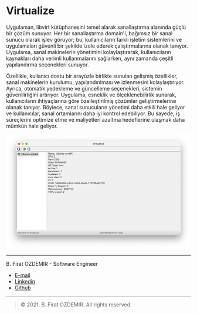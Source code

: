 # Virtualize

Uygulaman, libvirt kütüphanesini temel alarak sanallaştırma alanında güçlü bir çözüm sunuyor. Her bir sanallaştırma domain'i, bağımsız bir sanal sunucu olarak işlev görüyor; bu, kullanıcıların farklı işletim sistemlerini ve uygulamaları güvenli bir şekilde izole ederek çalıştırmalarına olanak tanıyor. Uygulama, sanal makinelerin yönetimini kolaylaştırarak, kullanıcıların kaynakları daha verimli kullanmalarını sağlarken, aynı zamanda çeşitli yapılandırma seçenekleri sunuyor.

Özellikle, kullanıcı dostu bir arayüzle birlikte sunulan gelişmiş özellikler, sanal makinelerin kurulumu, yapılandırılması ve izlenmesini kolaylaştırıyor. Ayrıca, otomatik yedekleme ve güncelleme seçenekleri, sistemin güvenilirliğini artırıyor. Uygulama, esneklik ve ölçeklenebilirlik sunarak, kullanıcıların ihtiyaçlarına göre özelleştirilmiş çözümler geliştirmelerine olanak tanıyor. Böylece, sanal sunucuların yönetimi daha etkili hale geliyor ve kullanıcılar, sanal ortamlarını daha iyi kontrol edebiliyor. Bu sayede, iş süreçlerini optimize etme ve maliyetleri azaltma hedeflerine ulaşmak daha mümkün hale geliyor.

![Preview](./assets/virtualize.png)

---

B. Firat OZDEMIR - Software Engineer

* [E-mail](b.firat.ozdemir@gmail.com)
* [Linkedin](https://www.linkedin.com/in/bfiratozdemir/)
* [Github](https://github.com/JackCampbell)

---
> © 2021. B. Firat OZDEMIR. All rights reserved.
